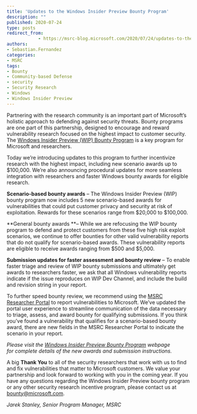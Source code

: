 ```yaml
---
title: 'Updates to the Windows Insider Preview Bounty Program'
description: ""
published: 2020-07-24
type: posts
redirect_from:
            - https://msrc-blog.microsoft.com/2020/07/24/updates-to-the-windows-insider-preview-bounty-program/
authors:
- Sebastian.Fernandez
categories:
- MSRC
tags:
- Bounty
- Community-based Defense
- security
- Security Research
- Windows
- Windows Insider Preview
---
```

Partnering with the research community is an important part of Microsoft’s holistic approach to defending against security threats. Bounty programs are one part of this partnership, designed to encourage and reward vulnerability research focused on the highest impact to customer security. The [Windows Insider Preview (WIP) Bounty Program](https://www.microsoft.com/msrc/bounty-windows-insider-preview) is a key program for Microsoft and researchers.

Today we’re introducing updates to this program to further incentivize research with the highest impact, including new scenario awards up to \$100,000. We’re also announcing procedural updates for more seamless integration with researchers and faster Windows bounty awards for eligible research.

**Scenario-based bounty awards** – The Windows Insider Preview (WIP) bounty program now includes 5 new scenario-based awards for vulnerabilities that could put customer privacy and security at risk of exploitation. Rewards for these scenarios range from $20,000 to $100,000.

**General bounty awards **– While we are refocusing the WIP bounty program to defend and protect customers from these five high risk exploit scenarios, we continue to offer bounties for other valid vulnerability reports that do not qualify for scenario-based awards. These vulnerability reports are eligible to receive awards ranging from $500 and $5,000.

**Submission updates for faster assessment and bounty review** – To enable faster triage and review of WIP bounty submissions and ultimately get awards to researchers faster, we ask that all Windows vulnerability reports indicate if the issue reproduces on WIP Dev Channel, and include the build and revision string in your report.

To further speed bounty review, we recommend using the [MSRC Researcher Portal](https://msrc.microsoft.com/create-report) to report vulnerabilities to Microsoft. We’ve updated the portal user experience to streamline communication of the data necessary to triage, assess, and award bounty for qualifying submissions. If you think you’ve found a vulnerability that qualifies for a scenario-based bounty award, there are new fields in the MSRC Researcher Portal to indicate the scenario in your report.

_Please visit the [Windows Insider Preview Bounty Program](https://www.microsoft.com/msrc/bounty-windows-insider-preview) webpage  
for complete details of the new awards and submission instructions._

A big **Thank You** to all of the security researchers that work with us to find and fix vulnerabilities that matter to Microsoft customers. We value your partnership and look forward to working with you in the coming year. If you have any questions regarding the Windows Insider Preview bounty program or any other security research incentive program, please contact us at [bounty@microsoft.com](mailto:bounty@microsoft.com).

_Jarek Stanley, Senior Program Manager, MSRC_
